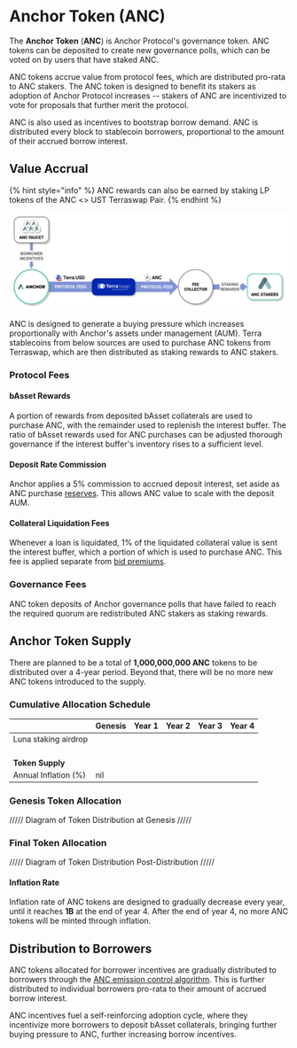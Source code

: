 # Anchor Token \(ANC\)

The **Anchor Token** \(**ANC**\) is Anchor Protocol's governance token. ANC tokens can be deposited to create new governance polls, which can be voted on by users that have staked ANC.

ANC tokens accrue value from protocol fees, which are distributed pro-rata to ANC stakers. The ANC token is designed to benefit its stakers as adoption of Anchor Protocol increases -- stakers of ANC are incentivized to vote for proposals that further merit the protocol.

ANC is also used as incentives to bootstrap borrow demand. ANC is distributed every block to stablecoin borrowers, proportional to the amount of their accrued borrow interest.

## Value Accrual

{% hint style="info" %}
ANC rewards can also be earned by staking LP tokens of the ANC &lt;&gt; UST Terraswap Pair.
{% endhint %}

![ANC Value Flow](../.gitbook/assets/screen-shot-2021-03-02-at-10.44.32-pm.png)

ANC is designed to generate a buying pressure which increases proportionally with Anchor's assets under management \(AUM\). Terra stablecoins from below sources are used to purchase ANC tokens from Terraswap, which are then distributed as staking rewards to ANC stakers.

### Protocol Fees

#### bAsset Rewards

A portion of rewards from deposited bAsset collaterals are used to purchase ANC, with the remainder used to replenish the interest buffer. The ratio of bAsset rewards used for ANC purchases can be adjusted thorough governance if the interest buffer's inventory rises to a sufficient level.

#### Deposit Rate Commission

Anchor applies a 5% commission to accrued deposit interest, set aside as ANC purchase [reserves](money-market/#anchor-tokens-atokens). This allows ANC value to scale with the deposit AUM.

#### Collateral Liquidation Fees

Whenever a loan is liquidated, 1% of the liquidated collateral value is sent the interest buffer, which a portion of which is used to purchase ANC. This fee is applied separate from [bid premiums](liquidations.md#premium-rate).



### Governance Fees

ANC token deposits of Anchor governance polls that have failed to reach the required quorum are redistributed ANC stakers as staking rewards.

## Anchor Token Supply

There are planned to be a total of **1,000,000,000 ANC** tokens to be distributed over a 4-year period. Beyond that, there will be no more new ANC tokens introduced to the supply.

### Cumulative Allocation Schedule

|  | Genesis | Year 1 | Year 2 | Year 3 | Year 4 |
| :--- | :--- | :--- | :--- | :--- | :--- |
| Luna staking airdrop |  |  |  |  |  |
|  |  |  |  |  |  |
|  |  |  |  |  |  |
|  |  |  |  |  |  |
|  |  |  |  |  |  |
| **Token Supply** |  |  |  |  |  |
| Annual Inflation \(%\) | nil |  |  |  |  |

### Genesis Token Allocation

///// Diagram of Token Distribution at Genesis ///// 



### Final Token Allocation

///// Diagram of Token Distribution Post-Distribution /////



#### Inflation Rate

Inflation rate of ANC tokens are designed to gradually decrease every year, until it reaches **1B** at the end of year 4. After the end of year 4, no more ANC tokens will be minted through inflation.

## Distribution to Borrowers

ANC tokens allocated for borrower incentives are gradually distributed to borrowers through the [ANC emission control algorithm](money-market/deposit-rate-subsidization.md#anc-emission-feedback-control). This is further distributed to individual borrowers pro-rata to their amount of accrued borrow interest. 

ANC incentives fuel a self-reinforcing adoption cycle, where they incentivize more borrowers to deposit bAsset collaterals, bringing further buying pressure to ANC, further increasing borrow incentives.

